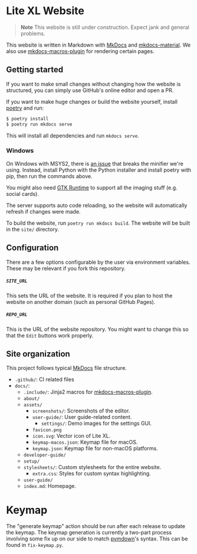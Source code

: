 # Lite XL Website

> **Note**
> This website is still under construction.
> Expect jank and general problems.

This website is written in Markdown with [MkDocs] and [mkdocs-material].
We also use [mkdocs-macros-plugin] for rendering certain pages.

## Getting started

If you want to make small changes without changing how the website
is structured, you can simply use GitHub's online editor and open a PR.

If you want to make huge changes or build the website yourself, install
[poetry] and run:

```sh
$ poetry install
$ poetry run mkdocs serve
```

This will install all dependencies and run `mkdocs serve`.

### Windows

On Windows with MSYS2, there is [an issue] that breaks the minifier we're using.
Instead, install Python with the Python installer and install poetry with pip,
then run the commands above.

You might also need [GTK Runtime] to support all the imaging stuff (e.g. social cards).

The server supports auto code reloading, so the website will automatically
refresh if changes were made.

To build the website, run `poetry run mkdocs build`.
The website will be built in the `site/` directory.

## Configuration

There are a few options configurable by the user via environment variables.
These may be relevant if you fork this repository.

##### `SITE_URL`

This sets the URL of the website.
It is required if you plan to host the website on another domain
(such as personal GitHub Pages).

##### `REPO_URL`

This is the URL of the website repository.
You might want to change this so that the `Edit` buttons work properly.

## Site organization

This project follows typical [MkDocs] file structure.

- `.github/`: CI related files
- `docs/`:
  - `.include/`: Jinja2 macros for [mkdocs-macros-plugin].
  - `about/`
  - `assets/`
    - `screenshots/`: Screenshots of the editor.
    - `user-guide/`: User guide-related content.
      - `settings/`: Demo images for the settings GUI.
    - `favicon.png`
    - `icon.svg`: Vector icon of Lite XL.
    - `keymap-macos.json`: Keymap file for macOS.
    - `keymap.json`: Keymap file for non-macOS platforms.
  - `developer-guide/`
  - `setup/`
  - `stylesheets/`: Custom stylesheets for the entire website.
    - `extra.css`: Styles for custom syntax highlighting.
  - `user-guide/`
  - `index.md`: Homepage.

# Keymap

The "generate keymap" action should be run after each release to update
the keymap.
The keymap generation is currently a two-part process involving some
fix up on our side to match [pymdown]'s syntax.
This can be found in `fix-keymap.py`.



[MkDocs]:               https://www.mkdocs.org/
[mkdocs-material]:      https://squidfunk.github.io/mkdocs-material/
[mkdocs-macros-plugin]: https://mkdocs-macros-plugin.readthedocs.io/en/latest/
[an issue]:             https://github.com/tdewolff/minify/issues/679
[GTK Runtime]:          https://github.com/tschoonj/GTK-for-Windows-Runtime-Environment-Installer
[poetry]:               https://python-poetry.org
[pymdown]:              https://facelessuser.github.io/pymdown-extensions/extensions/keys
